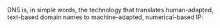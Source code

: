 DNS is, in simple words, the technology that translates human-adapted, text-based domain names to machine-adapted, numerical-based IP:

